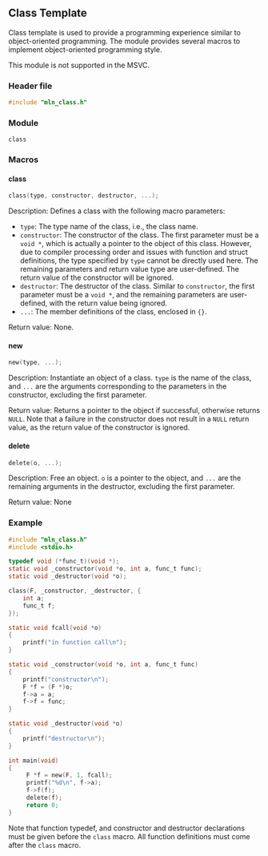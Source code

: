 ## Class Template

Class template is used to provide a programming experience similar to object-oriented programming. The module provides several macros to implement object-oriented programming style.

This module is not supported in the MSVC.


### Header file

```c
#include "mln_class.h"
```



### Module

`class`



### Macros

#### class

```c
class(type, constructor, destructor, ...);
```

Description: Defines a class with the following macro parameters:

- `type`: The type name of the class, i.e., the class name.
- `constructor`: The constructor of the class. The first parameter must be a `void *`, which is actually a pointer to the object of this class. However, due to compiler processing order and issues with function and struct definitions, the type specified by `type` cannot be directly used here. The remaining parameters and return value type are user-defined. The return value of the constructor will be ignored.
- `destructor`: The destructor of the class. Similar to `constructor`, the first parameter must be a `void *`, and the remaining parameters are user-defined, with the return value being ignored.
- `...`: The member definitions of the class, enclosed in `{}`.

Return value: None.



#### new

```c
new(type, ...);
```

Description: Instantiate an object of a class. `type` is the name of the class, and `...` are the arguments corresponding to the parameters in the constructor, excluding the first parameter.

Return value: Returns a pointer to the object if successful, otherwise returns `NULL`. Note that a failure in the constructor does not result in a `NULL` return value, as the return value of the constructor is ignored.



#### delete

```c
delete(o, ...);
```

Description: Free an object. `o` is a pointer to the object, and `...` are the remaining arguments in the destructor, excluding the first parameter.

Return value: None



### Example

```c
#include "mln_class.h"
#include <stdio.h>

typedef void (*func_t)(void *);
static void _constructor(void *o, int a, func_t func);
static void _destructor(void *o);

class(F, _constructor, _destructor, {
    int a;
    func_t f;
});

static void fcall(void *o)
{
    printf("in function call\n");
}

static void _constructor(void *o, int a, func_t func)
{
    printf("constructor\n");
    F *f = (F *)o;
    f->a = a;
    f->f = func;
}

static void _destructor(void *o)
{
    printf("destructor\n");
}

int main(void)
{
     F *f = new(F, 1, fcall);
     printf("%d\n", f->a);
     f->f(f);
     delete(f);
     return 0;
}
```

Note that function typedef, and constructor and destructor declarations must be given before the `class` macro. All function definitions must come after the `class` macro.
